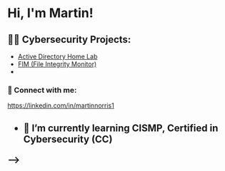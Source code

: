 <h1>Hi, I'm Martin! </h1>

<h2>👨‍💻 Cybersecurity Projects:</h2>

  - [Active Directory Home Lab](https://github.com/mdnorris1/Active-Directory-Lab/)
  - [FIM (File Integrity Monitor)](https://github.com/mdnorris1/PowerShellIntegrityFIM)
- 
<h3> 🤳 Connect with me:</h2>

https://linkedin.com/in/martinnorris1  



<h2>


- 🌱 I’m currently learning CISMP, Certified in Cybersecurity (CC)

--></h>
